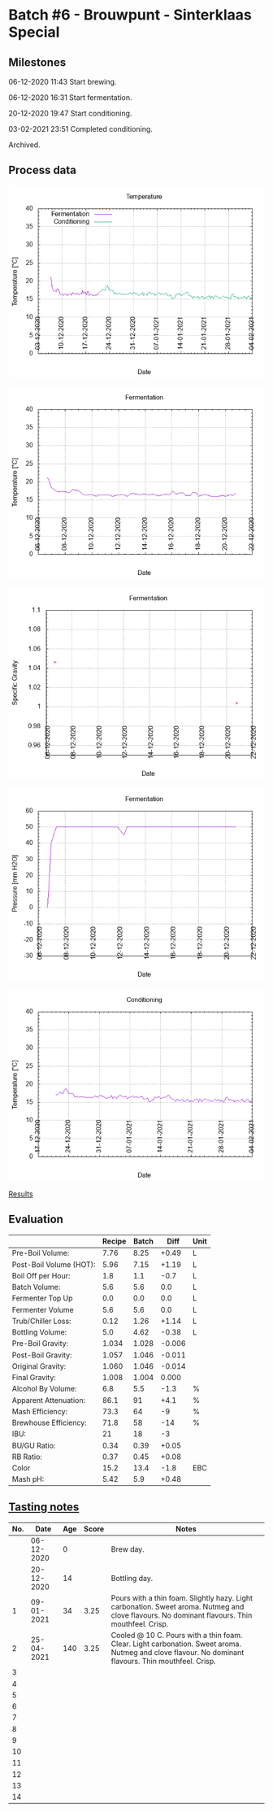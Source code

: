 # Batch #6 - Brouwpunt - Sinterklaas Special

## Milestones

06-12-2020 11:43 Start brewing.

06-12-2020 16:31 Start fermentation.

20-12-2020 19:47 Start conditioning.

03-02-2021 23:51 Completed conditioning.

Archived.

## Process data

![temperature](temperature.png)

![fermentation](fermentation.png)

![specific gravity](gravity.png)

![pressure](pressure.png)

![conditioning](conditioning.png)

[Results](./Batch_6_Brouwpunt_Sinterklaas_Special_results.pdf)

## Evaluation

|                         | Recipe | Batch | Diff   | Unit |
|-------------------------|--------|-------|--------|------|
| Pre-Boil Volume:        | 7.76   | 8.25  | +0.49  | L    |
| Post-Boil Volume (HOT): | 5.96   | 7.15  | +1.19  | L    |
| Boil Off per Hour:      | 1.8    | 1.1   | -0.7   | L    |
| Batch Volume:           | 5.6    | 5.6   | 0.0    | L    |
| Fermenter Top Up        | 0.0    | 0.0   | 0.0    | L    |
| Fermenter Volume        | 5.6    | 5.6   | 0.0    | L    |
| Trub/Chiller Loss:      | 0.12   | 1.26  | +1.14  | L    |
| Bottling Volume:        | 5.0    | 4.62  | -0.38  | L    |
| Pre-Boil Gravity:       | 1.034  | 1.028 | -0.006 |      |
| Post-Boil Gravity:      | 1.057  | 1.046 | -0.011 |      |
| Original Gravity:       | 1.060  | 1.046 | -0.014 |      |
| Final Gravity:          | 1.008  | 1.004 | 0.000  |      |
| Alcohol By Volume:      | 6.8    | 5.5   | -1.3   | %    |
| Apparent Attenuation:   | 86.1   | 91    | +4.1   | %    |
| Mash Efficiency:        | 73.3   | 64    | -9     | %    |
| Brewhouse Efficiency:   | 71.8   | 58    | -14    | %    |
| IBU:                    | 21     | 18    | -3     |      |
| BU/GU Ratio:            | 0.34   | 0.39  | +0.05  |      |
| RB Ratio:               | 0.37   | 0.45  | +0.08  |      |
| Color                   | 15.2   | 13.4  | -1.8   | EBC  |
| Mash pH:                | 5.42   | 5.9   | +0.48  |      |

## [Tasting notes](./Batch_6_Brouwpunt_Sinterklaas_Special_BJCP_Scoresheet.pdf)

| No. | Date       | Age | Score | Notes |
|-----|------------|-----|-------|-------|
|     | 06-12-2020 |   0 |       | Brew day. |
|     | 20-12-2020 |  14 |       | Bottling day. |
|   1 | 09-01-2021 |  34 |  3.25 | Pours with a thin foam. Slightly hazy. Light carbonation. Sweet aroma. Nutmeg and clove flavours. No dominant flavours. Thin mouthfeel. Crisp. |
|   2 | 25-04-2021 | 140 |  3.25 | Cooled @ 10 C. Pours with a thin foam. Clear. Light carbonation. Sweet aroma. Nutmeg and clove flavour. No dominant flavours. Thin mouthfeel. Crisp. |
|   3 |            |     |       |  |
|   4 |            |     |       |  |
|   5 |            |     |       |  |
|   6 |            |     |       |  |
|   7 |            |     |       |  |
|   8 |            |     |       |  |
|   9 |            |     |       |  |
|  10 |            |     |       |  |
|  11 |            |     |       |  |
|  12 |            |     |       |  |
|  13 |            |     |       |  |
|  14 |            |     |       |  |
